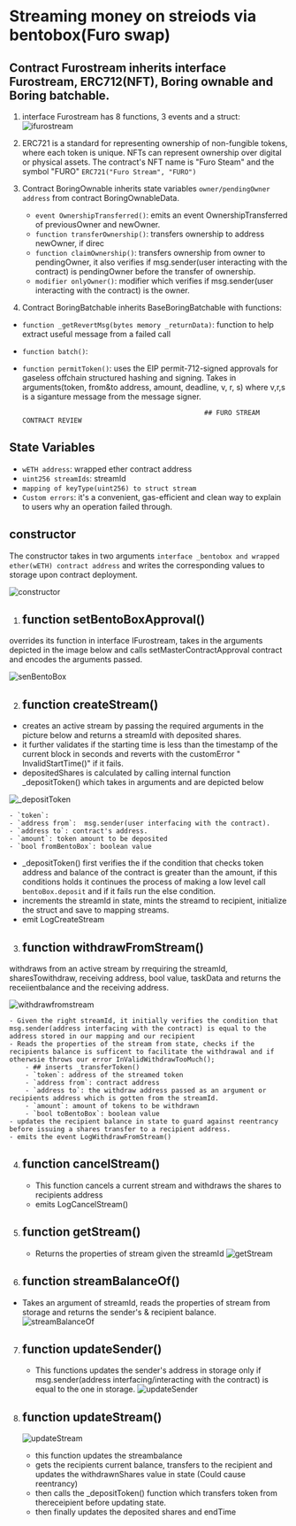 # Streaming money on streiods via bentobox(Furo swap)

## Contract Furostream inherits interface Furostream, ERC712(NFT), Boring ownable and Boring batchable. 

1. interface Furostream has 8 functions, 3 events and a struct: 
 ![ifurostream](https://user-images.githubusercontent.com/23663250/162505571-f51a13ce-ad27-49c3-a440-d8adaa1c7648.png)

2. ERC721 is a standard for representing ownership of non-fungible tokens, where each token is unique. NFTs can represent ownership over digital or  physical assets.  The contract's NFT name is "Furo Steam" and the symbol "FURO" 
    `ERC721("Furo Stream", "FURO")`

3. Contract BoringOwnable inherits state variables `owner/pendingOwner address` from contract BoringOwnableData.
   - `event OwnershipTransferred()`: emits an event OwnershipTransferred of previousOwner and newOwner.
   - `function transferOwnership()`: transfers ownership to address newOwner, if direc 
   - `function claimOwnership()`: transfers ownership from owner to pendingOwner, it also verifies if msg.sender(user interacting with the contract) is    pendingOwner before the transfer of ownership.
   - `modifier onlyOwner()`: modifier which verifies if msg.sender(user interacting with the contract) is the owner.

4. Contract BoringBatchable inherits BaseBoringBatchable with functions:
  - `function _getRevertMsg(bytes memory _returnData)`: function to help extract useful message from a failed call
  - `function batch()`: 
  - `function permitToken()`: uses the EIP permit-712-signed approvals for gaseless offchain structured hashing and signing. Takes in arguments(token, from&to address, amount, deadline, v, r, s) where v,r,s is a siganture message from the message signer. 

                                                      ## FURO STREAM CONTRACT REVIEW


 ## State Variables
  - `wETH address`: wrapped ether contract address
  - `uint256 streamIds`: streamId
  - `mapping of keyType(uint256) to struct stream`
  - `Custom errors`:  it's a convenient, gas-efficient and clean way to explain to users why an operation failed through.

## constructor
The constructor takes in two arguments `interface _bentobox and wrapped ether(wETH) contract address` and writes the corresponding values to storage upon contract deployment.

![constructor](https://user-images.githubusercontent.com/23663250/162510496-e32d14b3-8f00-4542-b155-7edb4013c876.png)


1. ## function setBentoBoxApproval()
overrides its function in interface IFurostream, takes in the arguments depicted in the image below and calls setMasterContractApproval contract and encodes the arguments passed.

![senBentoBox](https://user-images.githubusercontent.com/23663250/162517315-a0da151e-fe9b-44d5-bbb6-d304b3da6877.png)

2. ## function createStream()
 -  creates an active stream by passing the required arguments in the picture below and returns a streamId with deposited shares.
 -  it further validates if the starting time is less than the timestamp of the current block in seconds and reverts with the customError " InvalidStartTime()" if it fails.
 - depositedShares is calculated by calling internal function _depositToken() which takes in arguments and are depicted below
  
 ![_depositToken](https://user-images.githubusercontent.com/23663250/162510693-a32be784-3061-4d7b-bfd6-da83663e271b.png)
    
    - `token`: 
    - `address from`:  msg.sender(user interfacing with the contract).
    - `address to`: contract's address.
    - `amount`: token amount to be deposited 
    - `bool fromBentoBox`: boolean value
- _depositToken() first verifies the if the condition that checks token address and balance of the contract is greater than the amount, if this conditions holds it continues the process of making a low level call `bentoBox.deposit` and if it fails run the else condition.
- increments the streamId in state, mints the streamd to recipient, initialize the struct and save to mapping streams. 
- emit LogCreateStream 

3. ## function withdrawFromStream()
withdraws from an active stream by rrequiring the streamId, sharesTowithdraw, receiving address, bool value, taskData and returns the receiientbalance and the receiving address.
 
 ![withdrawfromstream](https://user-images.githubusercontent.com/23663250/162510806-1d77adb8-675e-40f2-b5c4-ee5b90d050d7.png)
 
    - Given the right streamId, it initially verifies the condition that msg.sender(address interfacing with the contract) is equal to the address stored in our mapping and our recipient 
    - Reads the properties of the stream from state, checks if the recipients balance is sufficent to facilitate the withdrawal and if otherwsie throws our error InValidWithdrawTooMuch();
        - ## inserts _transferToken()
        - `token`: address of the streamed token
        - `address from`: contract address 
        - `address to`: the withdraw address passed as an argument or recipients address which is gotten from the streamId.
        - `amount`: amount of tokens to be withdrawn
        - `bool toBentoBox`: boolean value
    - updates the recipient balance in state to guard against reentrancy before issuing a shares transfer to a recipient address.
    - emits the event LogWithdrawFromStream()

4. ## function cancelStream()
    - This function cancels a current stream and withdraws the shares to recipients address 
    - emits LogCancelStream()

5. ## function getStream()
    - Returns the properties of stream given the streamId
   ![getStream](https://user-images.githubusercontent.com/23663250/162510961-0cceee75-f37c-4e0d-9449-1088010eb76d.png)

6. ## function streamBalanceOf()
  - Takes an argument of streamId, reads the properties of stream from storage and returns the sender's & recipient balance.
![streamBalanceOf](https://user-images.githubusercontent.com/23663250/162511002-3d290197-e1b6-4d08-919b-c0e670ca2d7e.png)

7. ## function updateSender()
    * This functions updates the sender's address in storage only if  msg.sender(address interfacing/interacting with the contract) is equal to the one in storage.
![updateSender](https://user-images.githubusercontent.com/23663250/162511076-5fc3e8f8-9b39-4d1c-91b3-9f53330f9ae4.png)

8. ## function updateStream()
    ![updateStream](https://user-images.githubusercontent.com/23663250/162511118-52f73de5-016d-41e8-9b71-7e79566f572e.png)

    * this function updates the streambalance 
    - gets the recipients current balance, transfers to the recipient and updates the withdrawnShares value in state (Could cause reentrancy)
    - then calls the _depositToken() function which transfers token from thereceipient before updating state. 
    - then finally updates the deposited shares and endTime



